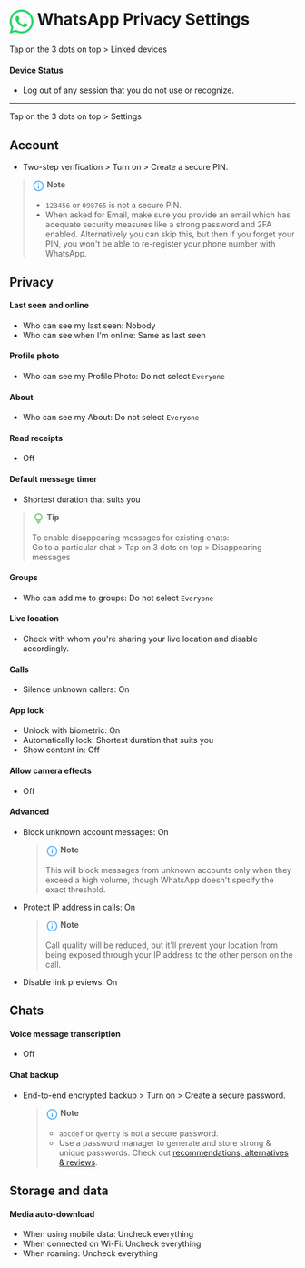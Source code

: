 # <img src="../icons/whatsapp.svg" width="42" align="top"> WhatsApp Privacy Settings

Tap on the 3 dots on top > Linked devices



#### Device Status
- Log out of any session that you do not use or recognize.


---


Tap on the 3 dots on top > Settings



## Account
- Two-step verification > Turn on > Create a secure PIN.

> <img src="../icons/ic_note.svg" width="22" align="top"> **Note**
>
> - `123456` or `098765` is not a secure PIN.
> - When asked for Email, make sure you provide an email which has adequate security measures like a strong password and 2FA enabled. Alternatively you can skip this, but then if you forget your PIN, you won't be able to re-register your phone number with WhatsApp.



## Privacy

#### Last seen and online
- Who can see my last seen: Nobody
- Who can see when I'm online: Same as last seen

#### Profile photo
- Who can see my Profile Photo: Do not select `Everyone`

#### About
- Who can see my About: Do not select `Everyone`

#### Read receipts
- Off

#### Default message timer
- Shortest duration that suits you

> <img src="../icons/ic_tip.svg" width="22" align="top"> **Tip**
>
> To enable disappearing messages for existing chats:
> <br>Go to a particular chat > Tap on 3 dots on top > Disappearing messages

#### Groups
- Who can add me to groups: Do not select `Everyone`

#### Live location
- Check with whom you're sharing your live location and disable accordingly.

#### Calls
- Silence unknown callers: On

#### App lock
- Unlock with biometric: On
- Automatically lock: Shortest duration that suits you
- Show content in: Off

#### Allow camera effects
- Off

#### Advanced
- Block unknown account messages: On
    > <img src="../icons/ic_note.svg" width="22" align="top"> **Note**
    >
    > This will block messages from unknown accounts only when they exceed a high volume, though WhatsApp doesn't specify the exact threshold.

- Protect IP address in calls: On
    > <img src="../icons/ic_note.svg" width="22" align="top"> **Note**
    >
    > Call quality will be reduced, but it'll prevent your location from being exposed through your IP address to the other person on the call.

- Disable link previews: On



## Chats

#### Voice message transcription
- Off

#### Chat backup
- End-to-end encrypted backup > Turn on > Create a secure password.
    > <img src="../icons/ic_note.svg" width="22" align="top"> **Note**
    >
    > - `abcdef` or `qwerty` is not a secure password.
    > - Use a password manager to generate and store strong & unique passwords. Check out [recommendations, alternatives & reviews](https://github.com/StellarSand/privacy-settings#recommendations-alternatives--reviews).



## Storage and data

#### Media auto-download
- When using mobile data: Uncheck everything
- When connected on Wi-Fi: Uncheck everything
- When roaming: Uncheck everything
